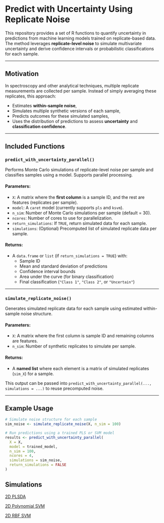 # Predict with Uncertainty Using Replicate Noise

This repository provides a set of R functions to quantify uncertainty in predictions from machine learning models trained on replicate-based data. The method leverages **replicate-level noise** to simulate multivariate uncertainty and derive confidence intervals or probabilistic classifications for each sample.

---

## Motivation

In spectroscopy and other analytical techniques, multiple replicate measurements are collected per sample. Instead of simply averaging these replicates, this approach:

- Estimates **within-sample noise**,
- Simulates multiple synthetic versions of each sample,
- Predicts outcomes for these simulated samples,
- Uses the distribution of predictions to assess **uncertainty** and **classification confidence**.

---

## Included Functions

### `predict_with_uncertainty_parallel()`

Performs Monte Carlo simulations of replicate-level noise per sample and classifies samples using a model. Supports parallel processing.

#### Parameters:

- `X`: A matrix where the **first column** is a sample ID, and the rest are features (replicates per sample).
- `model`: A `caret` model (currently supports `pls` and `ksvm`).
- `n_sim`: Number of Monte Carlo simulations per sample (default = 30).
- `ncores`: Number of cores to use for parallelization.
- `return_simulations`: If `TRUE`, return simulated data for each sample.
- `simulations`: (Optional) Precomputed list of simulated replicate data per sample.

#### Returns:

- A `data.frame` or `list` (if `return_simulations = TRUE`) with:
  - Sample ID
  - Mean and standard deviation of predictions
  - Confidence interval bounds
  - Area under the curve (for binary classification)
  - Final classification (`"Class 1"`, `"Class 2"`, or `"Uncertain"`)

---

### `simulate_replicate_noise()`

Generates simulated replicate data for each sample using estimated within-sample noise structure.

#### Parameters:

- `X`: A matrix where the first column is sample ID and remaining columns are features.
- `n_sim`: Number of synthetic replicates to simulate per sample.

#### Returns:

- A **named list** where each element is a matrix of simulated replicates (`sim_X`) for a sample.

This output can be passed into `predict_with_uncertainty_parallel(..., simulations = ...)` to reuse precomputed noise.

---

## Example Usage

```r
# Simulate noise structure for each sample
sim_noise <- simulate_replicate_noise(X, n_sim = 100)

# Run predictions using a trained PLS or SVM model
results <- predict_with_uncertainty_parallel(
  X = X,
  model = trained_model,
  n_sim = 100,
  ncores = 4,
  simulations = sim_noise,
  return_simulations = FALSE
)
```
## Simulations

[2D PLSDA](https://carneirohelder.github.io/Uncertainty_noise_structure/Uncertainy_2D_PLSDA)

[2D Polynomial SVM](https://carneirohelder.github.io/Uncertainty_noise_structure/Uncertainy_2D_SVM_poly)

[2D RBF SVM](https://carneirohelder.github.io/Uncertainty_noise_structure/Uncertainy_2D_SVM_rbf)